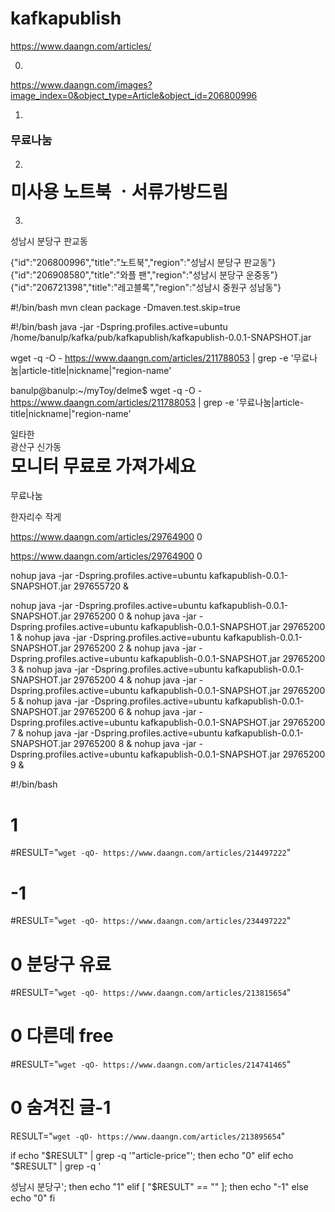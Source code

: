 # kafkapublish

https://www.daangn.com/articles/

0.
https://www.daangn.com/images?image_index=0&object_type=Article&object_id=206800996

1.
<p id="article-price-nanum" property="schema:price" content="0.0" style="font-size:18px; font-weight:bold;">
            무료나눔
        </p>

2.
<h1 property="schema:name" id="article-title" style="margin-top:0px;">미사용  노트북 ㆍ서류가방드림</h1>

3.
<div id="region-name">성남시 분당구 판교동</div>

{"id":"206800996","title":"노트북","region":"성남시 분당구 판교동"}
{"id":"206908580","title":"와플 팬","region":"성남시 분당구 운중동"}
{"id":"206721398","title":"레고블록","region":"성남시 중원구 성남동"}

#!/bin/bash
mvn clean package -Dmaven.test.skip=true

#!/bin/bash
java -jar -Dspring.profiles.active=ubuntu /home/banulp/kafka/pub/kafkapublish/kafkapublish-0.0.1-SNAPSHOT.jar

wget -q -O - https://www.daangn.com/articles/211788053 | grep -e '무료나눔\|article-title\|nickname\|"region-name'

banulp@banulp:~/myToy/delme$ wget -q -O - https://www.daangn.com/articles/211788053 | grep -e '무료나눔\|article-title\|nickname\|"region-name'
<div id="nickname">일타한</div>
<div id="region-name">광산구 신가동</div>
<h1 property="schema:name" id="article-title" style="margin-top:0px;">모니터 무료로 가져가세요</h1>
무료나눔

한자리수 작게

https://www.daangn.com/articles/29764900 0

https://www.daangn.com/articles/29764900 0


nohup java -jar -Dspring.profiles.active=ubuntu kafkapublish-0.0.1-SNAPSHOT.jar 297655720 &

nohup java -jar -Dspring.profiles.active=ubuntu kafkapublish-0.0.1-SNAPSHOT.jar 29765200 0 &
nohup java -jar -Dspring.profiles.active=ubuntu kafkapublish-0.0.1-SNAPSHOT.jar 29765200 1 &
nohup java -jar -Dspring.profiles.active=ubuntu kafkapublish-0.0.1-SNAPSHOT.jar 29765200 2 &
nohup java -jar -Dspring.profiles.active=ubuntu kafkapublish-0.0.1-SNAPSHOT.jar 29765200 3 &
nohup java -jar -Dspring.profiles.active=ubuntu kafkapublish-0.0.1-SNAPSHOT.jar 29765200 4 &
nohup java -jar -Dspring.profiles.active=ubuntu kafkapublish-0.0.1-SNAPSHOT.jar 29765200 5 &
nohup java -jar -Dspring.profiles.active=ubuntu kafkapublish-0.0.1-SNAPSHOT.jar 29765200 6 &
nohup java -jar -Dspring.profiles.active=ubuntu kafkapublish-0.0.1-SNAPSHOT.jar 29765200 7 &
nohup java -jar -Dspring.profiles.active=ubuntu kafkapublish-0.0.1-SNAPSHOT.jar 29765200 8 &
nohup java -jar -Dspring.profiles.active=ubuntu kafkapublish-0.0.1-SNAPSHOT.jar 29765200 9 &


#!/bin/bash
# 1
#RESULT="`wget -qO- https://www.daangn.com/articles/214497222`"
# -1
#RESULT="`wget -qO- https://www.daangn.com/articles/234497222`"
# 0 분당구 유료
#RESULT="`wget -qO- https://www.daangn.com/articles/213815654`"
# 0 다른데 free
#RESULT="`wget -qO- https://www.daangn.com/articles/214741465`"
# 0 숨겨진 글-1
RESULT="`wget -qO- https://www.daangn.com/articles/213895654`"



if echo "$RESULT" | grep -q '"article-price"'; then
echo "0"
elif echo "$RESULT" | grep -q '<div id="region-name">성남시 분당구'; then
echo "1"
elif [ "$RESULT" == "" ]; then
echo "-1"
else
echo "0"
fi

